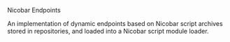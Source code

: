 Nicobar Endpoints

An implementation of dynamic endpoints based on Nicobar script archives stored in repositories, and loaded into a Nicobar script module loader.

